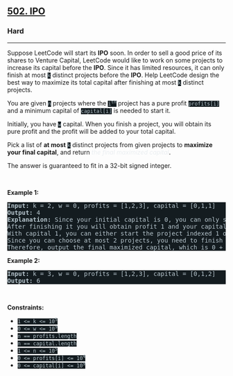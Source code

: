 <h2><a href="https://leetcode.com/problems/ipo/">502. IPO</a></h2><h3>Hard</h3><hr><div style="border-color: rgb(91, 119, 134) !important;"><p style="border-color: rgb(91, 119, 134) !important;">Suppose LeetCode will start its <strong style="border-color: rgb(92, 122, 137) !important;">IPO</strong> soon. In order to sell a good price of its shares to Venture Capital, LeetCode would like to work on some projects to increase its capital before the <strong style="border-color: rgb(92, 122, 137) !important;">IPO</strong>. Since it has limited resources, it can only finish at most <code style="background-color: rgb(20, 28, 32) !important; color: rgb(183, 198, 205) !important; border-color: rgb(83, 109, 121) !important;">k</code> distinct projects before the <strong style="border-color: rgb(92, 122, 137) !important;">IPO</strong>. Help LeetCode design the best way to maximize its total capital after finishing at most <code style="background-color: rgb(20, 28, 32) !important; color: rgb(183, 198, 205) !important; border-color: rgb(83, 109, 121) !important;">k</code> distinct projects.</p>

<p style="border-color: rgb(91, 119, 134) !important;">You are given <code style="background-color: rgb(20, 28, 32) !important; color: rgb(183, 198, 205) !important; border-color: rgb(83, 109, 121) !important;">n</code> projects where the <code style="background-color: rgb(20, 28, 32) !important; color: rgb(183, 198, 205) !important; border-color: rgb(83, 109, 121) !important;">i<sup style="border-color: rgb(92, 120, 133) !important;">th</sup></code> project has a pure profit <code style="background-color: rgb(20, 28, 32) !important; color: rgb(183, 198, 205) !important; border-color: rgb(83, 109, 121) !important;">profits[i]</code> and a minimum capital of <code style="background-color: rgb(20, 28, 32) !important; color: rgb(183, 198, 205) !important; border-color: rgb(83, 109, 121) !important;">capital[i]</code> is needed to start it.</p>

<p style="border-color: rgb(91, 119, 134) !important;">Initially, you have <code style="background-color: rgb(20, 28, 32) !important; color: rgb(183, 198, 205) !important; border-color: rgb(83, 109, 121) !important;">w</code> capital. When you finish a project, you will obtain its pure profit and the profit will be added to your total capital.</p>

<p style="border-color: rgb(91, 119, 134) !important;">Pick a list of <strong style="border-color: rgb(92, 122, 137) !important;">at most</strong> <code style="background-color: rgb(20, 28, 32) !important; color: rgb(183, 198, 205) !important; border-color: rgb(83, 109, 121) !important;">k</code> distinct projects from given projects to <strong style="border-color: rgb(91, 119, 134) !important;">maximize your final capital</strong>, and return <em style="color: rgb(234, 238, 241) !important; border-color: rgb(91, 119, 134) !important;">the final maximized capital</em>.</p>

<p style="border-color: rgb(91, 119, 134) !important;">The answer is guaranteed to fit in a 32-bit signed integer.</p>

<p style="border-color: rgb(91, 119, 134) !important;">&nbsp;</p>
<p style="border-color: rgb(91, 119, 134) !important;"><strong class="example" style="border-color: rgb(92, 122, 137) !important;">Example 1:</strong></p>

<pre style="background-color: rgb(20, 28, 32) !important; color: rgb(183, 198, 206) !important; border-color: rgb(83, 109, 122) !important;"><strong style="border-color: rgb(91, 119, 134) !important;">Input:</strong> k = 2, w = 0, profits = [1,2,3], capital = [0,1,1]
<strong style="border-color: rgb(91, 119, 134) !important;">Output:</strong> 4
<strong style="border-color: rgb(83, 109, 122) !important;">Explanation:</strong> Since your initial capital is 0, you can only start the project indexed 0.
After finishing it you will obtain profit 1 and your capital becomes 1.
With capital 1, you can either start the project indexed 1 or the project indexed 2.
Since you can choose at most 2 projects, you need to finish the project indexed 2 to get the maximum capital.
Therefore, output the final maximized capital, which is 0 + 1 + 3 = 4.
</pre>

<p style="border-color: rgb(91, 119, 134) !important;"><strong class="example" style="border-color: rgb(92, 122, 137) !important;">Example 2:</strong></p>

<pre style="background-color: rgb(20, 28, 32) !important; color: rgb(183, 198, 206) !important; border-color: rgb(83, 109, 122) !important;"><strong style="border-color: rgb(91, 119, 134) !important;">Input:</strong> k = 3, w = 0, profits = [1,2,3], capital = [0,1,2]
<strong style="border-color: rgb(91, 119, 134) !important;">Output:</strong> 6
</pre>

<p style="border-color: rgb(91, 119, 134) !important;">&nbsp;</p>
<p style="border-color: rgb(91, 119, 134) !important;"><strong style="border-color: rgb(92, 122, 137) !important;">Constraints:</strong></p>

<ul style="border-color: rgb(91, 119, 134) !important;">
	<li style="border-color: rgb(91, 119, 134) !important;"><code style="background-color: rgb(20, 28, 32) !important; color: rgb(183, 198, 205) !important; border-color: rgb(83, 109, 121) !important;">1 &lt;= k &lt;= 10<sup style="border-color: rgb(92, 120, 133) !important;">5</sup></code></li>
	<li style="border-color: rgb(91, 119, 134) !important;"><code style="background-color: rgb(20, 28, 32) !important; color: rgb(183, 198, 205) !important; border-color: rgb(83, 109, 121) !important;">0 &lt;= w &lt;= 10<sup style="border-color: rgb(92, 120, 133) !important;">9</sup></code></li>
	<li style="border-color: rgb(92, 122, 137) !important;"><code style="background-color: rgb(20, 28, 32) !important; color: rgb(183, 198, 205) !important; border-color: rgb(83, 109, 121) !important;">n == profits.length</code></li>
	<li style="border-color: rgb(92, 122, 137) !important;"><code style="background-color: rgb(20, 28, 32) !important; color: rgb(183, 198, 205) !important; border-color: rgb(83, 109, 121) !important;">n == capital.length</code></li>
	<li style="border-color: rgb(92, 122, 137) !important;"><code style="background-color: rgb(20, 28, 32) !important; color: rgb(183, 198, 205) !important; border-color: rgb(83, 109, 121) !important;">1 &lt;= n &lt;= 10<sup style="border-color: rgb(92, 120, 133) !important;">5</sup></code></li>
	<li style="border-color: rgb(92, 122, 137) !important;"><code style="background-color: rgb(20, 28, 32) !important; color: rgb(183, 198, 205) !important; border-color: rgb(83, 109, 121) !important;">0 &lt;= profits[i] &lt;= 10<sup style="border-color: rgb(92, 120, 133) !important;">4</sup></code></li>
	<li style="border-color: rgb(92, 122, 137) !important;"><code style="background-color: rgb(20, 28, 32) !important; color: rgb(183, 198, 205) !important; border-color: rgb(83, 109, 121) !important;">0 &lt;= capital[i] &lt;= 10<sup style="border-color: rgb(92, 120, 133) !important;">9</sup></code></li>
</ul>
</div>